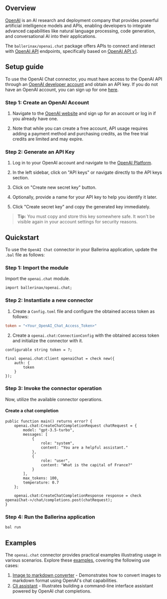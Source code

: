 ## Overview

[OpenAI](https://openai.com/) is an AI research and deployment company that provides powerful artificial intelligence models and APIs, enabling developers to integrate advanced capabilities like natural language processing, code generation, and conversational AI into their applications.

The `ballerinax/openai.chat` package offers APIs to connect and interact with [OpenAI API](https://platform.openai.com/docs/api-reference) endpoints, specifically based on [OpenAI API v1](https://platform.openai.com/docs/api-reference/chat).
## Setup guide

To use the OpenAI Chat connector, you must have access to the OpenAI API through an [OpenAI developer account](https://platform.openai.com/) and obtain an API key. If you do not have an OpenAI account, you can sign up for one [here](https://openai.com/api/).

### Step 1: Create an OpenAI Account

1. Navigate to the [OpenAI website](https://openai.com/api/) and sign up for an account or log in if you already have one.

2. Note that while you can create a free account, API usage requires adding a payment method and purchasing credits, as the free trial credits are limited and may expire.

### Step 2: Generate an API Key

1. Log in to your OpenAI account and navigate to the [OpenAI Platform](https://platform.openai.com/).

2. In the left sidebar, click on "API keys" or navigate directly to the API keys section.

3. Click on "Create new secret key" button.

4. Optionally, provide a name for your API key to help you identify it later.

5. Click "Create secret key" and copy the generated key immediately.

> **Tip:** You must copy and store this key somewhere safe. It won't be visible again in your account settings for security reasons.
## Quickstart

To use the `OpenAI Chat` connector in your Ballerina application, update the `.bal` file as follows:

### Step 1: Import the module

Import the `openai.chat` module.

```ballerina
import ballerinax/openai.chat;
```

### Step 2: Instantiate a new connector

1. Create a `Config.toml` file and configure the obtained access token as follows:

```toml
token = "<Your_OpenAI_Chat_Access_Token>"
```

2. Create a `openai.chat:ConnectionConfig` with the obtained access token and initialize the connector with it.

```ballerina
configurable string token = ?;

final openai.chat:Client openaiChat = check new({
    auth: {
        token
    }
});
```

### Step 3: Invoke the connector operation

Now, utilize the available connector operations.

#### Create a chat completion

```ballerina
public function main() returns error? {
    openai.chat:CreateChatCompletionRequest chatRequest = {
        model: "gpt-3.5-turbo",
        messages: [
            {
                role: "system",
                content: "You are a helpful assistant."
            },
            {
                role: "user",
                content: "What is the capital of France?"
            }
        ],
        max_tokens: 100,
        temperature: 0.7
    };

    openai.chat:CreateChatCompletionResponse response = check openaiChat->/chat/completions.post(chatRequest);
}
```

### Step 4: Run the Ballerina application

```bash
bal run
```
## Examples

The `openai.chat` connector provides practical examples illustrating usage in various scenarios. Explore these [examples](https://github.com/ballerina-platform/module-ballerinax-openai.chat/tree/main/examples), covering the following use cases:

1. [Image to markdown converter](https://github.com/ballerina-platform/module-ballerinax-openai.chat/tree/main/examples/image-to-markdown-converter) - Demonstrates how to convert images to markdown format using OpenAI's chat capabilities.
2. [Cli assistant](https://github.com/ballerina-platform/module-ballerinax-openai.chat/tree/main/examples/cli-assistant) - Illustrates building a command-line interface assistant powered by OpenAI chat completions.